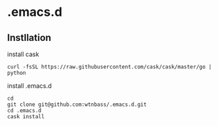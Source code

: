 # .emacs.d

## Instllation

install cask

```
curl -fsSL https://raw.githubusercontent.com/cask/cask/master/go | python
```

install .emacs.d

```
cd
git clone git@github.com:wtnbass/.emacs.d.git
cd .emacs.d
cask install
```
